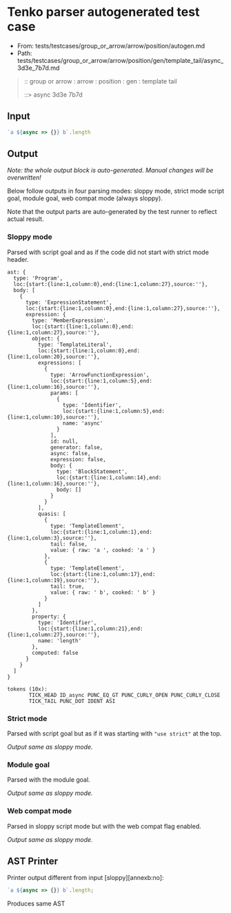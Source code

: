 # Tenko parser autogenerated test case

- From: tests/testcases/group_or_arrow/arrow/position/autogen.md
- Path: tests/testcases/group_or_arrow/arrow/position/gen/template_tail/async_3d3e_7b7d.md

> :: group or arrow : arrow : position : gen : template tail
>
> ::> async 3d3e 7b7d

## Input


`````js
`a ${async => {}} b`.length
`````

## Output

_Note: the whole output block is auto-generated. Manual changes will be overwritten!_

Below follow outputs in four parsing modes: sloppy mode, strict mode script goal, module goal, web compat mode (always sloppy).

Note that the output parts are auto-generated by the test runner to reflect actual result.

### Sloppy mode

Parsed with script goal and as if the code did not start with strict mode header.

`````
ast: {
  type: 'Program',
  loc:{start:{line:1,column:0},end:{line:1,column:27},source:''},
  body: [
    {
      type: 'ExpressionStatement',
      loc:{start:{line:1,column:0},end:{line:1,column:27},source:''},
      expression: {
        type: 'MemberExpression',
        loc:{start:{line:1,column:0},end:{line:1,column:27},source:''},
        object: {
          type: 'TemplateLiteral',
          loc:{start:{line:1,column:0},end:{line:1,column:20},source:''},
          expressions: [
            {
              type: 'ArrowFunctionExpression',
              loc:{start:{line:1,column:5},end:{line:1,column:16},source:''},
              params: [
                {
                  type: 'Identifier',
                  loc:{start:{line:1,column:5},end:{line:1,column:10},source:''},
                  name: 'async'
                }
              ],
              id: null,
              generator: false,
              async: false,
              expression: false,
              body: {
                type: 'BlockStatement',
                loc:{start:{line:1,column:14},end:{line:1,column:16},source:''},
                body: []
              }
            }
          ],
          quasis: [
            {
              type: 'TemplateElement',
              loc:{start:{line:1,column:1},end:{line:1,column:3},source:''},
              tail: false,
              value: { raw: 'a ', cooked: 'a ' }
            },
            {
              type: 'TemplateElement',
              loc:{start:{line:1,column:17},end:{line:1,column:19},source:''},
              tail: true,
              value: { raw: ' b', cooked: ' b' }
            }
          ]
        },
        property: {
          type: 'Identifier',
          loc:{start:{line:1,column:21},end:{line:1,column:27},source:''},
          name: 'length'
        },
        computed: false
      }
    }
  ]
}

tokens (10x):
       TICK_HEAD ID_async PUNC_EQ_GT PUNC_CURLY_OPEN PUNC_CURLY_CLOSE
       TICK_TAIL PUNC_DOT IDENT ASI
`````

### Strict mode

Parsed with script goal but as if it was starting with `"use strict"` at the top.

_Output same as sloppy mode._

### Module goal

Parsed with the module goal.

_Output same as sloppy mode._

### Web compat mode

Parsed in sloppy script mode but with the web compat flag enabled.

_Output same as sloppy mode._

## AST Printer

Printer output different from input [sloppy][annexb:no]:

````js
`a ${async => {}} b`.length;
````

Produces same AST
